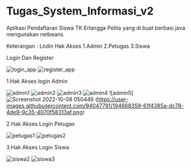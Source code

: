 # Tugas_System_Informasi_v2
Aplikasi Pendaftaran Siswa TK Erlangga Pelita
yang di buat berbasi java mengunakan netbeans

Keterangan : Lodin Hak Akses
           1.Admin
           2.Petugas
           3.Siswa

Login Dan Register

![login_app](https://user-images.githubusercontent.com/94047791/194668145-b8c32b8f-7536-453a-acc7-7f0307cf8fac.png)
![register_app](https://user-images.githubusercontent.com/94047791/194668204-1639d09b-a859-4c65-9da1-aeced9d506d8.png)

1.Hak Akses login Admin

![admin1](https://user-images.githubusercontent.com/94047791/194668322-09d70835-d044-4b38-8ac4-7b193749e453.png)
![admin2](https://user-images.githubusercontent.com/94047791/194668336-24aef705-37a9-480c-9670-6f2349b66f2c.png)
![admin3](https://user-images.githubusercontent.com/94047791/194668349-c2a30e87-ea0d-4753-aae0-0dfd9be27d2d.png)
![admin4](https://user-images.githubusercontent.com/94047791/194668355-81f06e4a-b457-4431-bdc5-0d62fe9ee009.png)
![admin5]![Screenshot 2022-10-08 050446](https://user-images.githubusercontent.com/94047791/194669165-2e0ed4cc-382b-4129-b286-443eb6b80c12.png)
(https://user-images.githubusercontent.com/94047791/194668359-61f4385a-dc78-4de9-9c35-4070f58313af.png)

2.Hak Akses Login Petugas

![petugas1](https://user-images.githubusercontent.com/94047791/194668434-dc0c9bef-c087-4e92-a049-88febc1016c9.png)
![petugas2](https://user-images.githubusercontent.com/94047791/194668439-35cbaf94-2b27-4d2a-84bc-47fb37e8768a.png)

3.Hak Akses Login Siswa

![siswa2](https://user-images.githubusercontent.com/94047791/194668504-25b75962-4ae1-4af1-9a5c-c88bcf234ad4.png)
![siswa3](https://user-images.githubusercontent.com/94047791/194668513-adc793c8-d3d0-4d2d-8312-f73ef7d88f03.png)
